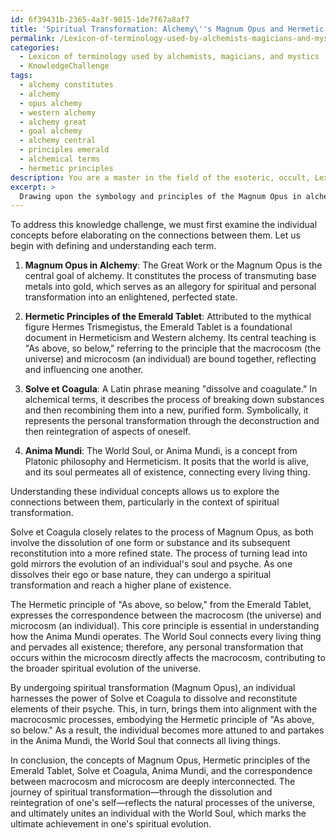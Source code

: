 ```yaml
---
id: 6f39431b-2365-4a3f-9815-1de7f67a8af7
title: 'Spiritual Transformation: Alchemy\''s Magnum Opus and Hermetic Principles'
permalink: /Lexicon-of-terminology-used-by-alchemists-magicians-and-mystics/Spiritual-Transformation-Alchemys-Magnum-Opus-and-Hermetic-Principles/
categories:
  - Lexicon of terminology used by alchemists, magicians, and mystics
  - KnowledgeChallenge
tags:
  - alchemy constitutes
  - alchemy
  - opus alchemy
  - western alchemy
  - alchemy great
  - goal alchemy
  - alchemy central
  - principles emerald
  - alchemical terms
  - hermetic principles
description: You are a master in the field of the esoteric, occult, Lexicon of terminology used by alchemists, magicians, and mystics and Education. You are a writer of tests, challenges, books and deep knowledge on Lexicon of terminology used by alchemists, magicians, and mystics for initiates and students to gain deep insights and understanding from. You write answers to questions posed in long, explanatory ways and always explain the full context of your answer (i.e., related concepts, formulas, examples, or history), as well as the step-by-step thinking process you take to answer the challenges. Be rigorous and thorough, and summarize the key themes, ideas, and conclusions at the end.
excerpt: > 
  Drawing upon the symbology and principles of the Magnum Opus in alchemy, as well as the Hermetic principles of the Emerald Tablet, elucidate the connections between the process of spiritual transformation and the seemingly unrelated concepts of Solve et Coagula, Anima Mundi, and the correspondence between Macrocosm and Microcosm.
---
```

To address this knowledge challenge, we must first examine the individual concepts before elaborating on the connections between them. Let us begin with defining and understanding each term.

1. ****Magnum Opus in Alchemy****: The Great Work or the Magnum Opus is the central goal of alchemy. It constitutes the process of transmuting base metals into gold, which serves as an allegory for spiritual and personal transformation into an enlightened, perfected state.

2. ****Hermetic Principles of the Emerald Tablet****: Attributed to the mythical figure Hermes Trismegistus, the Emerald Tablet is a foundational document in Hermeticism and Western alchemy. Its central teaching is "As above, so below," referring to the principle that the macrocosm (the universe) and microcosm (an individual) are bound together, reflecting and influencing one another.

3. ****Solve et Coagula****: A Latin phrase meaning "dissolve and coagulate." In alchemical terms, it describes the process of breaking down substances and then recombining them into a new, purified form. Symbolically, it represents the personal transformation through the deconstruction and then reintegration of aspects of oneself.

4. ****Anima Mundi****: The World Soul, or Anima Mundi, is a concept from Platonic philosophy and Hermeticism. It posits that the world is alive, and its soul permeates all of existence, connecting every living thing.

Understanding these individual concepts allows us to explore the connections between them, particularly in the context of spiritual transformation.

Solve et Coagula closely relates to the process of Magnum Opus, as both involve the dissolution of one form or substance and its subsequent reconstitution into a more refined state. The process of turning lead into gold mirrors the evolution of an individual's soul and psyche. As one dissolves their ego or base nature, they can undergo a spiritual transformation and reach a higher plane of existence.

The Hermetic principle of "As above, so below," from the Emerald Tablet, expresses the correspondence between the macrocosm (the universe) and microcosm (an individual). This core principle is essential in understanding how the Anima Mundi operates. The World Soul connects every living thing and pervades all existence; therefore, any personal transformation that occurs within the microcosm directly affects the macrocosm, contributing to the broader spiritual evolution of the universe.

By undergoing spiritual transformation (Magnum Opus), an individual harnesses the power of Solve et Coagula to dissolve and reconstitute elements of their psyche. This, in turn, brings them into alignment with the macrocosmic processes, embodying the Hermetic principle of "As above, so below." As a result, the individual becomes more attuned to and partakes in the Anima Mundi, the World Soul that connects all living things.

In conclusion, the concepts of Magnum Opus, Hermetic principles of the Emerald Tablet, Solve et Coagula, Anima Mundi, and the correspondence between macrocosm and microcosm are deeply interconnected. The journey of spiritual transformation—through the dissolution and reintegration of one's self—reflects the natural processes of the universe, and ultimately unites an individual with the World Soul, which marks the ultimate achievement in one's spiritual evolution.

